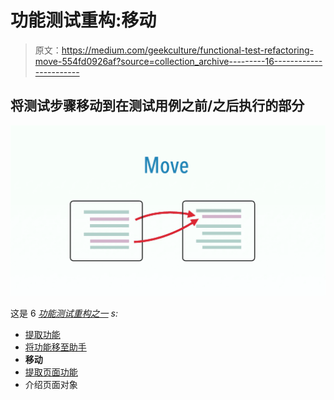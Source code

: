 # 功能测试重构:移动

> 原文：<https://medium.com/geekculture/functional-test-refactoring-move-554fd0926af?source=collection_archive---------16----------------------->

## 将测试步骤移动到在测试用例之前/之后执行的部分

![](img/9a48a379aed3c7838cabdd730083239a.png)

这是 6 [*功能测试重构之一*](https://zhiminzhan.medium.com/functional-test-refactoring-598872af9d51) *s:*

*   [提取功能](/p/functional-test-refactoring-extract-function-5572554c0677)
*   [将功能移至助手](/p/functional-test-refactoring-move-to-helper-ce391c10b393)
*   **移动**
*   [提取页面功能](https://zhiminzhan.medium.com/functional-test-refactoring-extract-page-function-596059c67f67)
*   介绍页面对象